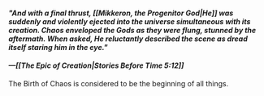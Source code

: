 #### *"And with a final thrust, [[Mikkeron, the Progenitor God|He]] was suddenly and violently ejected into the universe simultaneous with its creation. Chaos enveloped the Gods as they were flung, stunned by the aftermath. When asked, He reluctantly described the scene as dread itself staring him in the eye."*
#### *—[[The Epic of Creation|Stories Before Time 5:12]]*

The Birth of Chaos is considered to be the beginning of all things. 
